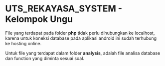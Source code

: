 # UTS_REKAYASA_SYSTEM - Kelompok Ungu

File yang terdapat pada folder **php** tidak perlu dihubungkan ke localhost, karena untuk koneksi database pada aplikasi android ini sudah terhubung ke hosting online.

Untuk file yang terdapat dalam folder **analysis**, adalah file analisa database dan function yang diminta sesuai soal.
